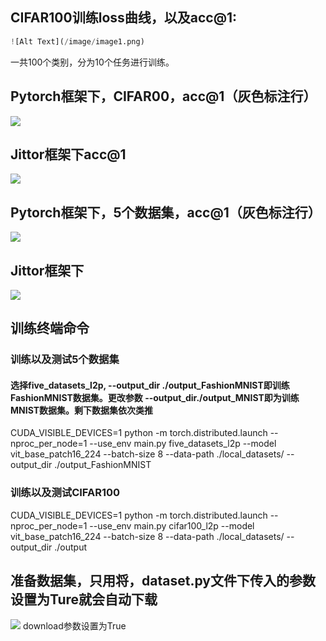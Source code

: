 ## CIFAR100训练loss曲线，以及acc@1:

```python
![Alt Text](/image/image1.png)
```

一共100个类别，分为10个任务进行训练。

## Pytorch框架下，CIFAR00，acc@1（灰色标注行）

![](C:\Users\26658\AppData\Roaming\marktext\images\2025-06-10-19-16-01-image.png)

## Jittor框架下acc@1

![](C:\Users\26658\AppData\Roaming\marktext\images\2025-06-10-19-17-32-image.png)

## Pytorch框架下，5个数据集，acc@1（灰色标注行）

![](C:\Users\26658\AppData\Roaming\marktext\images\2025-06-10-19-18-46-image.png)

## Jittor框架下

![](C:\Users\26658\AppData\Roaming\marktext\images\2025-06-10-19-20-05-image.png)

## 训练终端命令

### 训练以及测试5个数据集

#### 选择five_datasets_l2p, --output_dir ./output_FashionMNIST即训练FashionMNIST数据集。更改参数 --output_dir./output_MNIST即为训练MNIST数据集。剩下数据集依次类推

CUDA_VISIBLE_DEVICES=1 python -m torch.distributed.launch --nproc_per_node=1 --use_env main.py five_datasets_l2p --model vit_base_patch16_224 --batch-size 8 --data-path ./local_datasets/ --output_dir ./output_FashionMNIST

### 训练以及测试CIFAR100

CUDA_VISIBLE_DEVICES=1 python -m torch.distributed.launch --nproc_per_node=1 --use_env main.py cifar100_l2p --model vit_base_patch16_224 --batch-size 8 --data-path ./local_datasets/ --output_dir ./output

## 准备数据集，只用将，dataset.py文件下传入的参数设置为Ture就会自动下载

![](C:\Users\26658\AppData\Roaming\marktext\images\2025-06-10-19-47-33-image.png)
download参数设置为True
